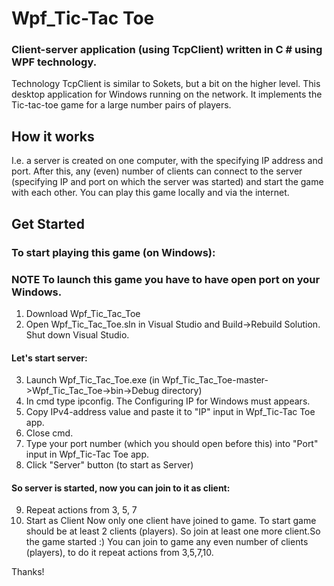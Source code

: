 # Wpf_Tic-Tac Toe
### Client-server application (using TcpClient) written in C # using WPF technology.

Technology TcpClient is similar to Sokets, but a bit on the higher level. This desktop application for Windows running on the network.
It implements the Tic-tac-toe game for a large number pairs of players.

## How it works

I.e. a server is created on one computer, with the specifying IP address and port. After this, any (even) number of clients can connect to the server (specifying IP and port on which the server was started) and start the game with each other.
You can play this game locally and via the internet.

## Get Started

### To start playing this game (on Windows):
### NOTE To launch this game you have to have open port on your Windows.
1.  Download Wpf_Tic_Tac_Toe
2. Open Wpf_Tic_Tac_Toe.sln in Visual Studio and Build->Rebuild Solution. Shut down Visual Studio.
#### Let's start server:
3. Launch Wpf_Tic_Tac_Toe.exe (in Wpf_Tic_Tac_Toe-master->Wpf_Tic_Tac_Toe->bin->Debug directory)
4. In cmd type ipconfig. The Configuring IP for Windows must appears.
5. Copy IPv4-address value and paste it to "IP" input in  Wpf_Tic-Tac Toe  app.
6. Close cmd.
7. Type your port number (which you should open before this) into "Port" input in Wpf_Tic-Tac Toe  app.
8. Click "Server" button (to start as Server)
#### So server is started, now you can join to it as client:
9. Repeat actions from 3, 5, 7
10. Start as Client
Now only one client have joined to game. To start game should be at least 2 clients (players). So join at least one more client.So the game started :)
You can join to game any even number of clients (players), to do it repeat actions from 3,5,7,10.

Thanks!
